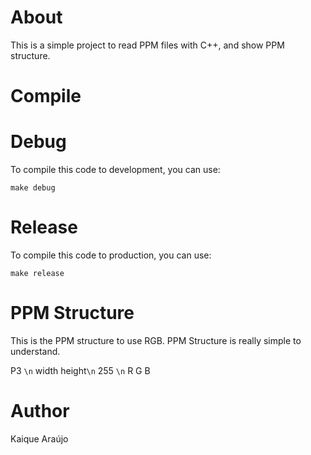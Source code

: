 # About

This is a simple project to read PPM files with C++, and show PPM structure.

# Compile 

# Debug 

To compile this code to development, you can use:

`make debug`

# Release

To compile this code to production, you can use:

`make release`

# PPM Structure

This is the PPM structure to use RGB. 
PPM Structure is really simple to understand.

P3 `\n`
width height`\n`
255 `\n`
R G B

# Author

Kaique Araújo